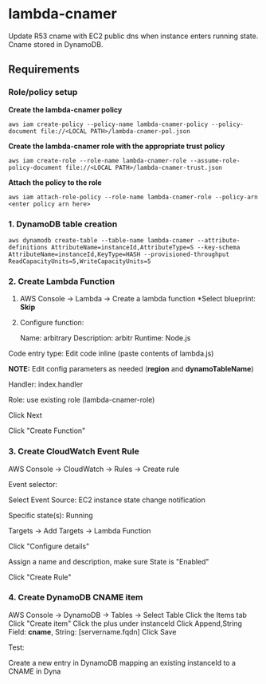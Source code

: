 # lambda-cnamer
Update R53 cname with EC2 public dns when instance enters running state. Cname stored in DynamoDB.

## Requirements



### Role/policy setup


**Create the lambda-cnamer policy**

`aws iam create-policy --policy-name lambda-cnamer-policy --policy-document file://<LOCAL PATH>/lambda-cnamer-pol.json`


**Create the lambda-cnamer role with the appropriate trust policy**

`aws iam create-role --role-name lambda-cnamer-role --assume-role-policy-document file://<LOCAL PATH>/lambda-cnamer-trust.json`

**Attach the policy to the role**

`aws iam attach-role-policy --role-name lambda-cnamer-role --policy-arn <enter policy arn here>`

### 1. DynamoDB table creation

    aws dynamodb create-table --table-name lambda-cnamer --attribute-definitions AttributeName=instanceId,AttributeType=S --key-schema AttributeName=instanceId,KeyType=HASH --provisioned-throughput ReadCapacityUnits=5,WriteCapacityUnits=5

### 2. Create Lambda Function 

1. AWS Console -> Lambda -> Create a lambda function
  *Select blueprint: **Skip**
3. Configure function:

    Name: arbitrary
        Description: arbitr    Runtime: Node.js

Code entry type: Edit code inline (paste contents of lambda.js)

**NOTE:** Edit config parameters as needed (**region** and **dynamoTableName**)

Handler: index.handler

Role: use existing role (lambda-cnamer-role)

Click Next

Click "Create Function"


### 3. Create CloudWatch Event Rule

AWS Console -> CloudWatch -> Rules -> Create rule

Event selector: 

Select Event Source: EC2 instance state change notification

Specific state(s): Running

Targets -> Add Targets -> Lambda Function

Click "Configure details"

Assign a name and description, make sure State is "Enabled"

Click "Create Rule"


### 4. Create DynamoDB CNAME item

AWS Console -> DynamoDB -> Tables -> Select Table
Click the Items tab
Click "Create item"
Click the plus under instanceId
Click Append,String
Field: **cname**, String: [servername.fqdn]
Click Save


    

Test:

Create a new entry in DynamoDB mapping an existing instanceId to a CNAME in Dyna
